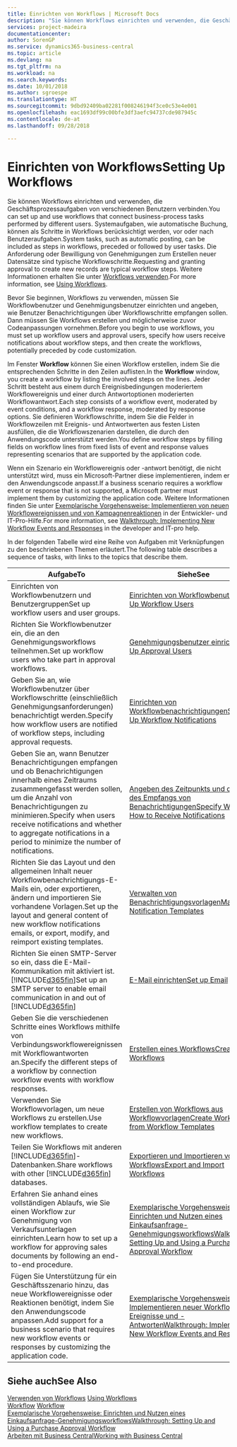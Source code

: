```yaml
---
title: Einrichten von Workflows | Microsoft Docs
description: "Sie können Workflows einrichten und verwenden, die Geschäftsprozessaufgaben von verschiedenen Benutzern verbinden. Systemaufgaben, wie automatische Buchung, können als Schritte in Workflows berücksichtigt werden, vor oder nach Benutzeraufgaben. Die Anforderung oder Bewilligung von Genehmigungen zum Erstellen neuer Datensätze sind typische Workflowschritte."
services: project-madeira
documentationcenter: 
author: SorenGP
ms.service: dynamics365-business-central
ms.topic: article
ms.devlang: na
ms.tgt_pltfrm: na
ms.workload: na
ms.search.keywords: 
ms.date: 10/01/2018
ms.author: sgroespe
ms.translationtype: HT
ms.sourcegitcommit: 9dbd92409ba02281f008246194f3ce0c53e4e001
ms.openlocfilehash: eac1693df99c00bfe3df3aefc94737cde987945c
ms.contentlocale: de-at
ms.lasthandoff: 09/28/2018

---
```

# <a name="setting-up-workflows"></a><span data-ttu-id="0586d-105">Einrichten von Workflows</span><span class="sxs-lookup"><span data-stu-id="0586d-105">Setting Up Workflows</span></span>
<span data-ttu-id="0586d-106">Sie können Workflows einrichten und verwenden, die Geschäftsprozessaufgaben von verschiedenen Benutzern verbinden.</span><span class="sxs-lookup"><span data-stu-id="0586d-106">You can set up and use workflows that connect business-process tasks performed by different users.</span></span> <span data-ttu-id="0586d-107">Systemaufgaben, wie automatische Buchung, können als Schritte in Workflows berücksichtigt werden, vor oder nach Benutzeraufgaben.</span><span class="sxs-lookup"><span data-stu-id="0586d-107">System tasks, such as automatic posting, can be included as steps in workflows, preceded or followed by user tasks.</span></span> <span data-ttu-id="0586d-108">Die Anforderung oder Bewilligung von Genehmigungen zum Erstellen neuer Datensätze sind typische Workflowschritte.</span><span class="sxs-lookup"><span data-stu-id="0586d-108">Requesting and granting approval to create new records are typical workflow steps.</span></span> <span data-ttu-id="0586d-109">Weitere Informationen erhalten Sie unter [Workflows verwenden](across-use-workflows.md).</span><span class="sxs-lookup"><span data-stu-id="0586d-109">For more information, see [Using Workflows](across-use-workflows.md).</span></span>  

 <span data-ttu-id="0586d-110">Bevor Sie beginnen, Workflows zu verwenden, müssen Sie Workflowbenutzer und Genehmigungsbenutzer einrichten und angeben, wie Benutzer Benachrichtigungen über Workflowschritte empfangen sollen. Dann müssen Sie Workflows erstellen und möglicherweise zuvor Codeanpassungen vornehmen.</span><span class="sxs-lookup"><span data-stu-id="0586d-110">Before you begin to use workflows, you must set up workflow users and approval users, specify how users receive notifications about workflow steps, and then create the workflows, potentially preceded by code customization.</span></span>  

 <span data-ttu-id="0586d-111">Im Fenster **Workflow** können Sie einen Workflow erstellen, indem Sie die entsprechenden Schritte in den Zeilen auflisten.</span><span class="sxs-lookup"><span data-stu-id="0586d-111">In the **Workflow** window, you create a workflow by listing the involved steps on the lines.</span></span> <span data-ttu-id="0586d-112">Jeder Schritt besteht aus einem durch Ereignisbedingungen moderiertem Workflowereignis und einer durch Antwortoptionen moderierten Workflowantwort.</span><span class="sxs-lookup"><span data-stu-id="0586d-112">Each step consists of a workflow event, moderated by event conditions, and a workflow response, moderated by response options.</span></span> <span data-ttu-id="0586d-113">Sie definieren Workflowschritte, indem Sie die Felder in Workflowzeilen mit Ereignis- und Antwortwerten aus festen Listen ausfüllen, die die Workflowszenarien darstellen, die durch den Anwendungscode unterstützt werden.</span><span class="sxs-lookup"><span data-stu-id="0586d-113">You define workflow steps by filling fields on workflow lines from fixed lists of event and response values representing scenarios that are supported by the application code.</span></span>  

 <span data-ttu-id="0586d-114">Wenn ein Szenario ein Workflowereignis oder -antwort benötigt, die nicht unterstützt wird, muss ein Microsoft-Partner diese implementieren, indem er den Anwendungscode anpasst.</span><span class="sxs-lookup"><span data-stu-id="0586d-114">If a business scenario requires a workflow event or response that is not supported, a Microsoft partner must implement them by customizing the application code.</span></span> <span data-ttu-id="0586d-115">Weitere Informationen finden Sie unter [Exemplarische Vorgehensweise: Implementieren von neuen Workflowereignissen und von Kampagnenreaktionen](/dynamics-nav/Walkthrough--Implementing-New-Workflow-Events-and-Responses) in der Entwickler- und IT-Pro-Hilfe.</span><span class="sxs-lookup"><span data-stu-id="0586d-115">For more information, see [Walkthrough: Implementing New Workflow Events and Responses](/dynamics-nav/Walkthrough--Implementing-New-Workflow-Events-and-Responses) in the developer and IT-pro help.</span></span>

 <span data-ttu-id="0586d-116">In der folgenden Tabelle wird eine Reihe von Aufgaben mit Verknüpfungen zu den beschriebenen Themen erläutert.</span><span class="sxs-lookup"><span data-stu-id="0586d-116">The following table describes a sequence of tasks, with links to the topics that describe them.</span></span>  

|<span data-ttu-id="0586d-117">**Aufgabe**</span><span class="sxs-lookup"><span data-stu-id="0586d-117">**To**</span></span>|<span data-ttu-id="0586d-118">**Siehe**</span><span class="sxs-lookup"><span data-stu-id="0586d-118">**See**</span></span>|  
|------------|-------------|  
|<span data-ttu-id="0586d-119">Einrichten von Workflowbenutzern und Benutzergruppen</span><span class="sxs-lookup"><span data-stu-id="0586d-119">Set up workflow users and user groups.</span></span>|[<span data-ttu-id="0586d-120">Einrichten von Workflowbenutzern</span><span class="sxs-lookup"><span data-stu-id="0586d-120">Set Up Workflow Users</span></span>](across-how-to-set-up-workflow-users.md)|  
|<span data-ttu-id="0586d-121">Richten Sie Workflowbenutzer ein, die an den Genehmigungsworkflows teilnehmen.</span><span class="sxs-lookup"><span data-stu-id="0586d-121">Set up workflow users who take part in approval workflows.</span></span>|[<span data-ttu-id="0586d-122">Genehmigungsbenutzer einrichten</span><span class="sxs-lookup"><span data-stu-id="0586d-122">Set Up Approval Users</span></span>](across-how-to-set-up-approval-users.md)|  
|<span data-ttu-id="0586d-123">Geben Sie an, wie Workflowbenutzer über Workflowschritte (einschließlich Genehmigungsanforderungen) benachrichtigt werden.</span><span class="sxs-lookup"><span data-stu-id="0586d-123">Specify how workflow users are notified of workflow steps, including approval requests.</span></span>|[<span data-ttu-id="0586d-124">Einrichten von Workflowbenachrichtigungen</span><span class="sxs-lookup"><span data-stu-id="0586d-124">Setting Up Workflow Notifications</span></span>](across-setting-up-workflow-notifications.md)|  
|<span data-ttu-id="0586d-125">Geben Sie an, wann Benutzer Benachrichtigungen empfangen und ob Benachrichtigungen innerhalb eines Zeitraums zusammengefasst werden sollen, um die Anzahl von Benachrichtigungen zu minimieren.</span><span class="sxs-lookup"><span data-stu-id="0586d-125">Specify when users receive notifications and whether to aggregate notifications in a period to minimize the number of notifications.</span></span>|[<span data-ttu-id="0586d-126">Angeben des Zeitpunkts und der Art des Empfangs von Benachrichtigungen</span><span class="sxs-lookup"><span data-stu-id="0586d-126">Specify When and How to Receive Notifications</span></span>](across-how-to-specify-when-and-how-to-receive-notifications.md)|  
|<span data-ttu-id="0586d-127">Richten Sie das Layout und den allgemeinen Inhalt neuer Workflowbenachrichtigungs-E-Mails ein, oder exportieren, ändern und importieren Sie vorhandene Vorlagen.</span><span class="sxs-lookup"><span data-stu-id="0586d-127">Set up the layout and general content of new workflow notifications emails, or export, modify, and reimport existing templates.</span></span>|[<span data-ttu-id="0586d-128">Verwalten von Benachrichtigungsvorlagen</span><span class="sxs-lookup"><span data-stu-id="0586d-128">Manage Notification Templates</span></span>](across-how-to-manage-notification-templates.md)|  
|<span data-ttu-id="0586d-129">Richten Sie einen SMTP-Server so ein, dass die E-Mail-Kommunikation mit  aktiviert ist.[!INCLUDE[d365fin](includes/d365fin_md.md)]</span><span class="sxs-lookup"><span data-stu-id="0586d-129">Set up an SMTP server to enable email communication in and out of [!INCLUDE[d365fin](includes/d365fin_md.md)]</span></span>|[<span data-ttu-id="0586d-130">E-Mail einrichten</span><span class="sxs-lookup"><span data-stu-id="0586d-130">Set up Email</span></span>](admin-how-setup-email.md)|
|<span data-ttu-id="0586d-131">Geben Sie die verschiedenen Schritte eines Workflows mithilfe von Verbindungsworkflowereignissen mit Workflowantworten an.</span><span class="sxs-lookup"><span data-stu-id="0586d-131">Specify the different steps of a workflow by connection workflow events with workflow responses.</span></span>|[<span data-ttu-id="0586d-132">Erstellen eines Workflows</span><span class="sxs-lookup"><span data-stu-id="0586d-132">Create Workflows</span></span>](across-how-to-create-workflows.md)|  
|<span data-ttu-id="0586d-133">Verwenden Sie Workflowvorlagen, um neue Workflows zu erstellen.</span><span class="sxs-lookup"><span data-stu-id="0586d-133">Use workflow templates to create new workflows.</span></span>|[<span data-ttu-id="0586d-134">Erstellen von Workflows aus Workflowvorlagen</span><span class="sxs-lookup"><span data-stu-id="0586d-134">Create Workflows from Workflow Templates</span></span>](across-how-to-create-workflows-from-workflow-templates.md)|  
|<span data-ttu-id="0586d-135">Teilen Sie Workflows mit anderen [!INCLUDE[d365fin](includes/d365fin_md.md)]-Datenbanken.</span><span class="sxs-lookup"><span data-stu-id="0586d-135">Share workflows with other [!INCLUDE[d365fin](includes/d365fin_md.md)] databases.</span></span>|[<span data-ttu-id="0586d-136">Exportieren und Importieren von Workflows</span><span class="sxs-lookup"><span data-stu-id="0586d-136">Export and Import Workflows</span></span>](across-how-to-export-and-import-workflows.md)|  
|<span data-ttu-id="0586d-137">Erfahren Sie anhand eines vollständigen Ablaufs, wie Sie einen Workflow zur Genehmigung von Verkaufsunterlagen einrichten.</span><span class="sxs-lookup"><span data-stu-id="0586d-137">Learn how to set up a workflow for approving sales documents by following an end-to-end procedure.</span></span>|[<span data-ttu-id="0586d-138">Exemplarische Vorgehensweise: Einrichten und Nutzen eines Einkaufsanfrage-Genehmigungsworkflows</span><span class="sxs-lookup"><span data-stu-id="0586d-138">Walkthrough: Setting Up and Using a Purchase Approval Workflow</span></span>](walkthrough-setting-up-and-using-a-purchase-approval-workflow.md)|  
|<span data-ttu-id="0586d-139">Fügen Sie Unterstützung für ein Geschäftsszenario hinzu, das neue Workflowereignisse oder Reaktionen benötigt, indem Sie den Anwendungscode anpassen.</span><span class="sxs-lookup"><span data-stu-id="0586d-139">Add support for a business scenario that requires new workflow events or responses by customizing the application code.</span></span>|[<span data-ttu-id="0586d-140">Exemplarische Vorgehensweise: Implementieren neuer Workflow-Ereignisse und -Antworten</span><span class="sxs-lookup"><span data-stu-id="0586d-140">Walkthrough: Implementing New Workflow Events and Responses</span></span>](/dynamics-nav/Walkthrough--Implementing-New-Workflow-Events-and-Responses)|  

## <a name="see-also"></a><span data-ttu-id="0586d-141">Siehe auch</span><span class="sxs-lookup"><span data-stu-id="0586d-141">See Also</span></span>  
 <span data-ttu-id="0586d-142">[Verwenden von Workflows](across-use-workflows.md) </span><span class="sxs-lookup"><span data-stu-id="0586d-142">[Using Workflows](across-use-workflows.md) </span></span>  
 <span data-ttu-id="0586d-143">[Workflow](across-workflow.md) </span><span class="sxs-lookup"><span data-stu-id="0586d-143">[Workflow](across-workflow.md) </span></span>  
 [<span data-ttu-id="0586d-144">Exemplarische Vorgehensweise: Einrichten und Nutzen eines Einkaufsanfrage-Genehmigungsworkflows</span><span class="sxs-lookup"><span data-stu-id="0586d-144">Walkthrough: Setting Up and Using a Purchase Approval Workflow</span></span>](walkthrough-setting-up-and-using-a-purchase-approval-workflow.md)  
 [<span data-ttu-id="0586d-145">Arbeiten mit  Business Central</span><span class="sxs-lookup"><span data-stu-id="0586d-145">Working with Business Central</span></span>](ui-work-product.md)

